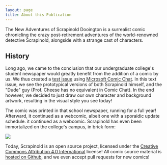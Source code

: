 ```yaml
---
layout: page
title: About this Publication
---
```


The New Adventures of Scrapinold Dooington is a surrealist comic chronicling the crazy post-retirement adventures of the world-renowned detective Scrapinold, alongside with a strange cast of characters.

## History


  Long ago, we came to the conclusion that our undergraduate college's student newspaper would greatly benefit from the addition of a comic by us. We thus created a <a href="scrapinold1-orig.png">test issue</a> using <a href="http://grail.cs.washington.edu/pub/papers/comics.pdf">Microsoft Comic Chat</a>. In this text issue, we see the prototypical versions of both Scrapinold himself, 
  and the "Dude" guy (Prof. Cheese has no equivalent in Comic Chat). In the end however, we decided to just draw our own character and background artwork, resulting in the visual style you see today!
  
  The comic was printed in that school newspaper, running for a full year! Afterward, it continued as a webcomic, albeit one with a sporaidic update schedule. it continued as a webcomic.  Scrapinold has even been immortalized on the college's campus, in brick form:

<img src="images/scrapinbrick.jpg" />

Today, Scrapinold is an open source project, licensed under the <a href="https://creativecommons.org/licenses/by/4.0/">Creative Commons Attribution 4.0 International</a> license! All comic source material is <a href="https://github.com/Scrapinold/scrapinold.github.io">hosted on Github</a>, and we even accept pull requests for new comics!
